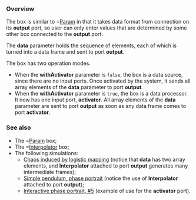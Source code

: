### Overview

The box is similar to =[Param](/doc#box/Param) in that it takes data format from connection on its **output** port,
so user can only enter values that are determined by some other box connected to the **output** port.

The **data** parameter holds the sequence of elements, each of which is turned into a data frame and sent to port **output**.

The box has two operation modes.
* When the **withActivator** parameter is ```false```, the box is a data source, since there are no input ports.
  Once activated by the system, it sends all array elements of the **data** parameter to port **output**.
* When the **withActivator** parameter is ```true```, the box is a data processor. It now has one input port,
  **activator**. All array elements of the **data** parameter are sent to port **output** as soon as
  any data frame comes to port **activator**.

### See also
* The =[Param](/doc#box/Param) box;
* The =[Interpolator](/doc#box/Interpolator) box;
* The following simulations:
    * [Chaos induced by logistic mapping](/editor?sim=logistic-mapping-chaos) (notice that **data** has two array elements, and **Interpolator** attached to port **output**
      generates many intermediate frames);
    * [Simple pendulum, phase portrait](/editor?sim=simple-pendulum-phase-portrait) (notice the use of **Interpolator** attached to port **output**);
    * [Interactive phase portrait, #5](/editor?sim=interactive-phase-portrait-5) (example of use for the **activator** port).
